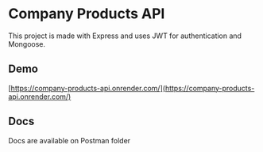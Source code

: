 # Company Products API

This project is made with Express and uses JWT for authentication and Mongoose.


## Demo

[https://company-products-api.onrender.com/](https://company-products-api.onrender.com/)

## Docs

Docs are available on Postman folder

